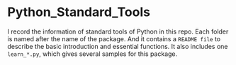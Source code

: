 # Python_Standard_Tools
 I record the information of standard tools of Python in this repo.
Each folder is named after the name of the package. And it contains a `README file` to describe the basic introduction and essential functions. It also includes one `learn_*.py`, which gives several samples for this package.